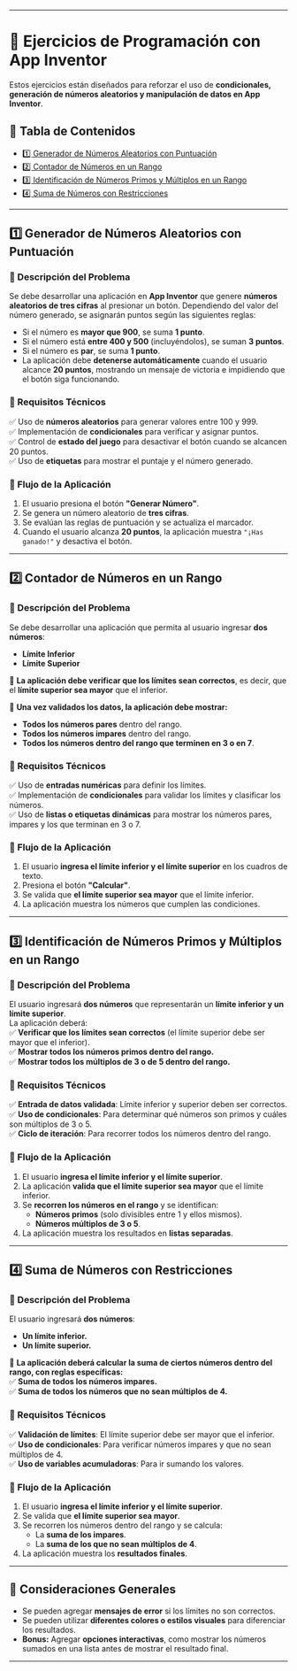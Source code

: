 
---

# **📌 Ejercicios de Programación con App Inventor**  

Estos ejercicios están diseñados para reforzar el uso de **condicionales, generación de números aleatorios y manipulación de datos en App Inventor**.  

## **📌 Tabla de Contenidos**  

- [1️⃣ Generador de Números Aleatorios con Puntuación](#1️⃣-generador-de-números-aleatorios-con-puntuación)  
- [2️⃣ Contador de Números en un Rango](#2️⃣-contador-de-números-en-un-rango)  
- [3️⃣ Identificación de Números Primos y Múltiplos en un Rango](#3️⃣-identificación-de-números-primos-y-múltiplos-en-un-rango)  
- [4️⃣ Suma de Números con Restricciones](#4️⃣-suma-de-números-con-restricciones)  

---

## **1️⃣ Generador de Números Aleatorios con Puntuación**  

### **📌 Descripción del Problema**  
Se debe desarrollar una aplicación en **App Inventor** que genere **números aleatorios de tres cifras** al presionar un botón. Dependiendo del valor del número generado, se asignarán puntos según las siguientes reglas:  

- Si el número es **mayor que 900**, se suma **1 punto**.  
- Si el número está **entre 400 y 500** (incluyéndolos), se suman **3 puntos**.  
- Si el número es **par**, se suma **1 punto**.  
- La aplicación debe **detenerse automáticamente** cuando el usuario alcance **20 puntos**, mostrando un mensaje de victoria e impidiendo que el botón siga funcionando.  

### **📌 Requisitos Técnicos**  
✅ Uso de **números aleatorios** para generar valores entre 100 y 999.  
✅ Implementación de **condicionales** para verificar y asignar puntos.  
✅ Control de **estado del juego** para desactivar el botón cuando se alcancen 20 puntos.  
✅ Uso de **etiquetas** para mostrar el puntaje y el número generado.  

### **📌 Flujo de la Aplicación**  
1. El usuario presiona el botón **"Generar Número"**.  
2. Se genera un número aleatorio de **tres cifras**.  
3. Se evalúan las reglas de puntuación y se actualiza el marcador.  
4. Cuando el usuario alcanza **20 puntos**, la aplicación muestra `"¡Has ganado!"` y desactiva el botón.  

---

## **2️⃣ Contador de Números en un Rango**  

### **📌 Descripción del Problema**  
Se debe desarrollar una aplicación que permita al usuario ingresar **dos números**:  
- **Límite Inferior**  
- **Límite Superior**  

📌 **La aplicación debe verificar que los límites sean correctos**, es decir, que el **límite superior sea mayor** que el inferior.  

📌 **Una vez validados los datos, la aplicación debe mostrar:**  
- **Todos los números pares** dentro del rango.  
- **Todos los números impares** dentro del rango.  
- **Todos los números dentro del rango que terminen en 3 o en 7**.  

### **📌 Requisitos Técnicos**  
✅ Uso de **entradas numéricas** para definir los límites.  
✅ Implementación de **condicionales** para validar los límites y clasificar los números.  
✅ Uso de **listas o etiquetas dinámicas** para mostrar los números pares, impares y los que terminan en 3 o 7.  

### **📌 Flujo de la Aplicación**  
1. El usuario **ingresa el límite inferior y el límite superior** en los cuadros de texto.  
2. Presiona el botón **"Calcular"**.  
3. Se valida que **el límite superior sea mayor** que el límite inferior.  
4. La aplicación muestra los números que cumplen las condiciones.  

---

## **3️⃣ Identificación de Números Primos y Múltiplos en un Rango**  

### **📌 Descripción del Problema**  
El usuario ingresará **dos números** que representarán un **límite inferior y un límite superior**.  
La aplicación deberá:  
✅ **Verificar que los límites sean correctos** (el límite superior debe ser mayor que el inferior).  
✅ **Mostrar todos los números primos dentro del rango.**  
✅ **Mostrar todos los múltiplos de 3 o de 5 dentro del rango.**  

### **📌 Requisitos Técnicos**  
✅ **Entrada de datos validada**: Límite inferior y superior deben ser correctos.  
✅ **Uso de condicionales**: Para determinar qué números son primos y cuáles son múltiplos de 3 o 5.  
✅ **Ciclo de iteración**: Para recorrer todos los números dentro del rango.  

### **📌 Flujo de la Aplicación**  
1. El usuario **ingresa el límite inferior y el límite superior**.  
2. La aplicación **valida que el límite superior sea mayor** que el límite inferior.  
3. Se **recorren los números en el rango** y se identifican:  
   - **Números primos** (solo divisibles entre 1 y ellos mismos).  
   - **Números múltiplos de 3 o 5**.  
4. La aplicación muestra los resultados en **listas separadas**.  

---

## **4️⃣ Suma de Números con Restricciones**  

### **📌 Descripción del Problema**  
El usuario ingresará **dos números**:  
- **Un límite inferior.**  
- **Un límite superior.**  

📌 **La aplicación deberá calcular la suma de ciertos números dentro del rango, con reglas específicas:**  
✅ **Suma de todos los números impares.**  
✅ **Suma de todos los números que no sean múltiplos de 4.**  

### **📌 Requisitos Técnicos**  
✅ **Validación de límites**: El límite superior debe ser mayor que el inferior.  
✅ **Uso de condicionales**: Para verificar números impares y que no sean múltiplos de 4.  
✅ **Uso de variables acumuladoras**: Para ir sumando los valores.  

### **📌 Flujo de la Aplicación**  
1. El usuario **ingresa el límite inferior y el límite superior**.  
2. Se valida que **el límite superior sea mayor**.  
3. Se recorren los números dentro del rango y se calcula:  
   - La **suma de los impares**.  
   - La **suma de los que no sean múltiplos de 4**.  
4. La aplicación muestra los **resultados finales**.  

---

## 📌 **Consideraciones Generales**  
- Se pueden agregar **mensajes de error** si los límites no son correctos.  
- Se pueden utilizar **diferentes colores o estilos visuales** para diferenciar los resultados.  
- **Bonus:** Agregar **opciones interactivas**, como mostrar los números sumados en una lista antes de mostrar el resultado final.  

---
